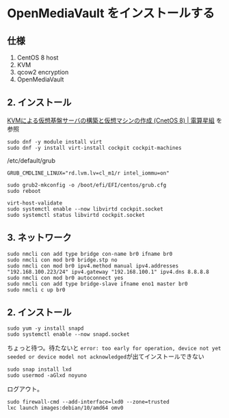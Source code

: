 # OpenMediaVault をインストールする

## 仕様

1. CentOS 8 host
2. KVM
3. qcow2 encryption
4. OpenMediaVault

## 2. インストール

[KVMによる仮想基盤サーバの構築と仮想マシンの作成 (CnetOS 8) | 電算星組](https://densan-hoshigumi.com/server/centos8-kvm-install)
を参照

~~~
sudo dnf -y module install virt
sudo dnf -y install virt-install cockpit cockpit-machines
~~~

/etc/default/grub
~~~
GRUB_CMDLINE_LINUX="rd.lvm.lv=cl_m1/r intel_iommu=on"
~~~

~~~
sudo grub2-mkconfig -o /boot/efi/EFI/centos/grub.cfg
sudo reboot
~~~

~~~
virt-host-validate
sudo systemctl enable --now libvirtd cockpit.socket
sudo systemctl status libvirtd cockpit.socket
~~~

## 3. ネットワーク

~~~
sudo nmcli con add type bridge con-name br0 ifname br0
sudo nmcli con mod br0 bridge.stp no
sudo nmcli con mod br0 ipv4.method manual ipv4.addresses "192.168.100.223/24" ipv4.gateway "192.168.100.1" ipv4.dns 8.8.8.8
sudo nmcli con mod br0 autoconnect yes
sudo nmcli con add type bridge-slave ifname eno1 master br0
sudo nmcli c up br0
~~~


## 2. インストール

~~~
sudo yum -y install snapd
sudo systemctl enable --now snapd.socket
~~~

ちょっと待つ。待たないと
`error: too early for operation, device not yet seeded or device model not acknowledged`が出てインストールできない

~~~
sudo snap install lxd
sudo usermod -aGlxd noyuno
~~~

ログアウト。

~~~
sudo firewall-cmd --add-interface=lxd0 --zone=trusted
lxc launch images:debian/10/amd64 omv0
~~~

